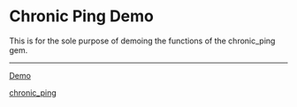 Chronic Ping Demo
===

This is for the sole purpose of demoing the functions of the chronic_ping gem.

-----

[Demo](https://chronic-ping.herokuapp.com/)

[chronic_ping](https://github.com/biola/chronic_ping)